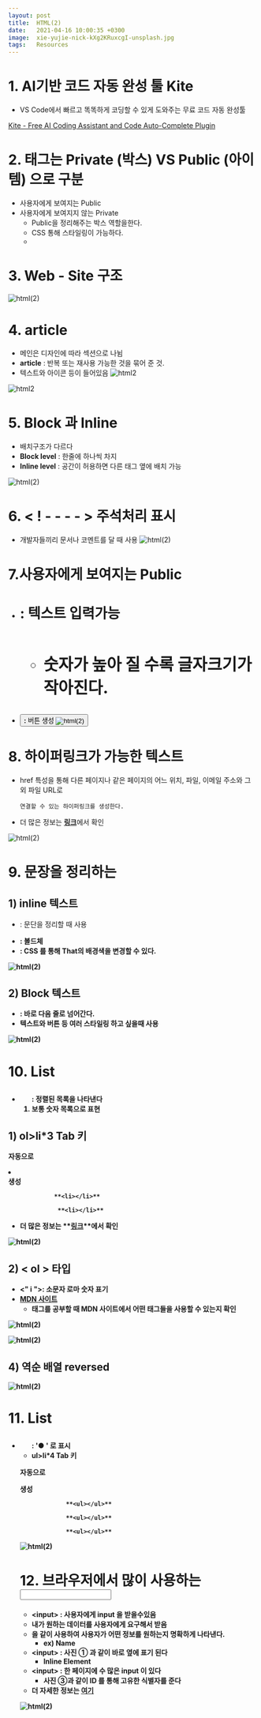 ```yaml
---
layout: post
title:  HTML(2)
date:   2021-04-16 10:00:35 +0300
image:  xie-yujie-nick-kXg2KRuxcgI-unsplash.jpg
tags:   Resources
---
```


# 1. AI기반 코드 자동 완성 툴 Kite



- VS Code에서 빠르고 똑똑하게 코딩할 수 있게 도와주는 무료 코드 자동 완성툴

[Kite - Free AI Coding Assistant and Code Auto-Complete Plugin](https://tinyurl.com/ycedv3sj)

# 2. 태그는 Private (박스) VS Public (아이템) 으로 구분



- 사용자에게 보여지는 Public
- 사용자에게 보여지지 않는 Private
    - Public을 정리해주는 박스 역할을한다.
    - CSS 통해 스타일링이 가능하다.
    - 

# 3. Web - Site 구조

![html(2)](/images/HTMLl(1).png.png)
# 4. **article**



- 메인은 디자인에 따라 섹션으로 나뉨
- **article** : 반복 또는 재사용 가능한 것을 묶어 준 것.
- 텍스트와 아이콘 등이 들어있음
![html2](/images/HTMLl(2).png.png)


![html2](/images/HTMLl(3).png.png)

# 5. Block 과 Inline



- 배치구조가 다르다
- **Block level** : 한줄에 하나씩 차지
- **Inline level** : 공간이 허용하면 다른 태그 옆에 배치 가능

![html(2)](/images/HTMLl(4).png.png)

# 6. < ! - -  - - > 주석처리 표시



- 개발자들끼리 문서나 코멘트를 달 때 사용
![html(2)](/images/HTMLl(5).png.png)

# 7.사용자에게 보여지는 Public



- **<h1> :** 텍스트 입력가능
    - **<h2><h3>** 숫자가 높아 질 수록 글자크기가 작아진다.
- **<button>:** 버튼 생성
![html(2)](/images/HTMLl(6).png.png)


# 8.  하이퍼링크가 가능한 텍스트 <a>



- href 특성을 통해 다른 페이지나 같은 페이지의 어느 위치, 파일, 이메일 주소와 그 외 파일 URL로

      연결할 수 있는 하이퍼링크를 생성한다.

- 더 많은 정보는  [**링크**](https://developer.mozilla.org/ko/docs/Web/HTML/Element/a)에서 확인

![html(2)](/images/HTMLl(7).png.png)


# 9.  문장을 정리하는 <p>



## 1) **inline 텍스트**

- **<p>** : 문단을 정리할 때 사용
- **<b>**: 볼드체
- **<span>**: CSS 를 통해 That의 배경색을 변경할 수 있다.

![html(2)](/images/HTMLl(8).png.png)



## 2) Block 텍스트

- **<div>:** 바로 다음 줄로 넘어간다.
- 텍스트와 버튼 등 여러 스타일링 하고 싶을때 사용

![html(2)](/images/HTMLl(9).png.png)



# 10. List <ol>



- **<ol>** : 정렬된 목록을 나타낸다
- 보통 숫자 목록으로 표현

## 1)  **ol>li*3 Tab 키**

 **자동으로 <li></li>  생성**

                 **<li></li>**

                  **<li></li>**

- 더 많은 정보는  [](https://developer.mozilla.org/ko/docs/Web/HTML/Element/a)**[링크](https://developer.mozilla.org/ko/docs/Web/HTML/Element/ol)**에서 확인

![html(2)](/images/HTMLl(10).png.png)



## 2)  < ol > 타입

- <" i ">: 소문자 로마 숫자 표기
- **[MDN 사이트](https://developer.mozilla.org/ko/docs/Web/HTML/Element#%ED%85%8D%EC%8A%A4%ED%8A%B8_%EC%BD%98%ED%85%90%EC%B8%A0)**
    - 태그를 공부할 때 MDN 사이트에서 어떤 태그들을 사용할 수 있는지 확인

![html(2)](/images/HTMLl(11).png.png)

![html(2)](/images/HTMLl(12).png.png)


## 4) 역순 배열 reversed

![html(2)](/images/HTMLl(13).png.png)


# 11. List <ul >


- **<ul >** :  '● ' 로 표시
- **ul>li*4 Tab 키**

 **자동으로 <ul></ul>  생성**

                 **<ul></ul>**

                 **<ul></ul>**

                 **<ul></ul>**
                 
![html(2)](/images/HTMLl(14).png.png)

# 12. 브라우저에서 많이 사용하는 <input>



- <**input>**  : 사용자에게  input 을 받을수있음
- 내가 원하는 데이터를 사용자에게 요구해서 받음
- **<label>** 을 같이 사용하여 사용자가 어떤 정보를 원하는지 명확하게 나타낸다.
    - ex) Name
- <**input>**  : 사진 ① 과 같이 **바로 옆에 표기** 된다
    - **Inline** Element
- <**input>**  : 한 페이지에 **수 많은 input** 이 있다
    - 사진 ③과 같이 **ID 를 통해 고유한 식별자**를 준다
- 더 자세한 정보는  [**여기**](https://developer.mozilla.org/ko/docs/Web/HTML/Element/Input)

![html(2)](/images/HTMLl(15).png.png)

